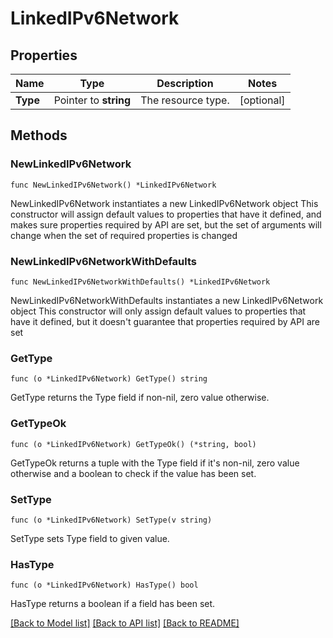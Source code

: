 # LinkedIPv6Network

## Properties

Name | Type | Description | Notes
------------ | ------------- | ------------- | -------------
**Type** | Pointer to **string** | The resource type. | [optional] 

## Methods

### NewLinkedIPv6Network

`func NewLinkedIPv6Network() *LinkedIPv6Network`

NewLinkedIPv6Network instantiates a new LinkedIPv6Network object
This constructor will assign default values to properties that have it defined,
and makes sure properties required by API are set, but the set of arguments
will change when the set of required properties is changed

### NewLinkedIPv6NetworkWithDefaults

`func NewLinkedIPv6NetworkWithDefaults() *LinkedIPv6Network`

NewLinkedIPv6NetworkWithDefaults instantiates a new LinkedIPv6Network object
This constructor will only assign default values to properties that have it defined,
but it doesn't guarantee that properties required by API are set

### GetType

`func (o *LinkedIPv6Network) GetType() string`

GetType returns the Type field if non-nil, zero value otherwise.

### GetTypeOk

`func (o *LinkedIPv6Network) GetTypeOk() (*string, bool)`

GetTypeOk returns a tuple with the Type field if it's non-nil, zero value otherwise
and a boolean to check if the value has been set.

### SetType

`func (o *LinkedIPv6Network) SetType(v string)`

SetType sets Type field to given value.

### HasType

`func (o *LinkedIPv6Network) HasType() bool`

HasType returns a boolean if a field has been set.


[[Back to Model list]](../README.md#documentation-for-models) [[Back to API list]](../README.md#documentation-for-api-endpoints) [[Back to README]](../README.md)



